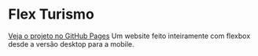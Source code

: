 # Flex Turismo
<a href="https://patkat20.github.io/flex-turismo/">Veja o projeto no GitHub Pages</a>
Um website feito inteiramente com flexbox desde a versão desktop para a mobile.
